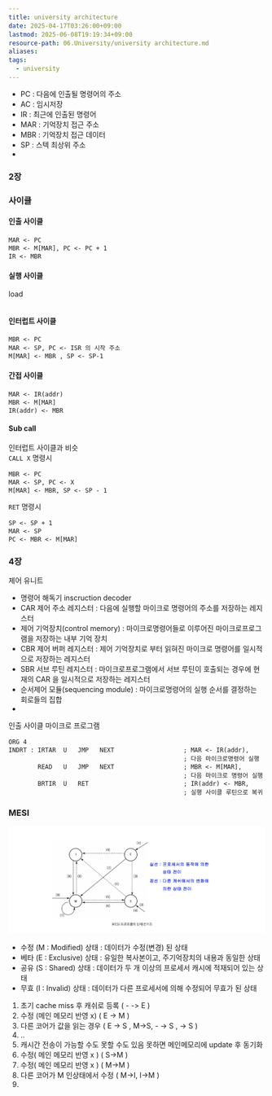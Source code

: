 ```yaml
---
title: university architecture
date: 2025-04-17T03:26:00+09:00
lastmod: 2025-06-08T19:19:34+09:00
resource-path: 06.University/university architecture.md
aliases: 
tags:
  - university
---
```

- PC : 다음에 인출될 명령어의 주소
- AC : 임시저장
- IR : 최근에 인출된 명령어
- MAR : 기억장치 접근 주소
- MBR : 기억장치 접근 데이터
- SP : 스텍 최상위 주소
- 


### 2장
### 사이클
#### 인출 사이클

```assembly
MAR <- PC
MBR <- M[MAR], PC <- PC + 1
IR <- MBR
```

#### 실행 사이클
load

```json

```

#### 인터럽트 사이클

```assembly
MBR <- PC
MAR <- SP, PC <- ISR 의 시작 주소
M[MAR] <- MBR , SP <- SP-1
```

#### 간접 사이클

```assembly
MAR <- IR(addr)
MBR <- M[MAR]
IR(addr) <- MBR
```

#### Sub call
인터럽트 사이클과 비슷  
`CALL X` 명령시

```assembly
MBR <- PC
MAR <- SP, PC <- X
M[MAR] <- MBR, SP <- SP - 1
```

`RET` 명령시

```assembly
SP <- SP + 1
MAR <- SP
PC <- MBR <- M[MAR]
```

### 4장

제어 유니트  
- 명령어 해독기 inscruction decoder
- CAR 제어 주소 레지스터 : 다음에 실행할 마이크로 명령어의 주소를 저장하는 레지스터
- 제어 기억장치(control memory) : 마이크로명령어들로 이루어진 마이크로프로그램을 저장하는 내부 기억 장치
- CBR 제어 버퍼 레지스터 : 제어 기억장치로 부터 읽혀진 마이크로 명령어를 일시적으로 저장하는 레지스터
- SBR 서브 루틴 레지스터 : 마이크로프로그램에서 서브 루틴이 호출되는 경우에 현재의 CAR 을 일시적으로 저장하는 레지스터
- 순서제어 모듈(sequencing module) : 마이크로명령어의 실행 순서를 결정하는 회로들의 집합
- 


인출 사이클 마이크로 프로그램

```assembly
ORG 4
INDRT : IRTAR  U   JMP   NEXT                   ; MAR <- IR(addr),
											    ; 다음 마이크로명령어 실행
		READ   U   JMP   NEXT                   ; MBR <- M[MAR],
											    ; 다음 마이크로 명령어 실행  
		BRTIR  U   RET                          ; IR(addr) <- MBR,
												; 실행 사이클 루틴으로 복귀
```

### MESI
![](../08.media/20250608140639-1749360099887-image.png)
- 수정 (M : Modified) 상태 : 데이터가 수정(변경) 된 상태
- 베타 (E : Exclusive) 상태 : 유일한 복사본이고, 주기억장치의 내용과 동일한 상태
- 공유 (S : Shared) 상태 : 데이터가 두 개 이상의 프로세서 캐시에 적재되어 있는 상태
- 무효 (I : Invalid) 상태 : 데이터가 다른 프로세서에 의해 수정되어 무효가 된 상태

1. 초기 cache miss 후 캐쉬로 등록 ( - -> E )
2. 수정 (메인 메모리 반영  x) ( E -> M )
3. 다른 코어가 값을 읽는 경우 ( E -> S , M->S, - -> S , -> S )
4. ..
5. 캐시간 전송이 가능할 수도 못할 수도 있음 못하면 메인메모리에 update 후 동기화
6. 수정( 메인 메모리 반영 x ) ( S->M )
7. 수정( 메인 메모리 반영 x ) ( M->M )
8. 다른 코어가 M 인상태에서 수정 ( M->I, I->M )
9. 